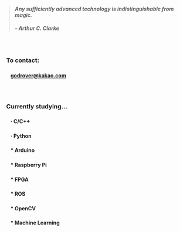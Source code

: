> #### *Any sufficiently advanced technology is indistinguishable from magic.*
> ##### - Arthur C. Clarke

　

### 　**To contact:**
#### 　　godrover@kakao.com

　

### 　**Currently studying...**
#### 　　**·**  C/C++
#### 　　·  Python
#### 　　*  Arduino
#### 　　*  Raspberry Pi
#### 　　*  FPGA
#### 　　*  ROS
#### 　　*  OpenCV
#### 　　*  Machine Learning
